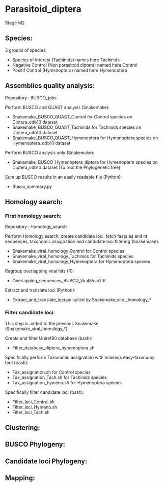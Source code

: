 # Parasitoid_diptera
Stage M2 


## Species: 

3 groups of species: 
- Species of interest (Tachinids) names here Tachinids 
- Negative Control (Non parasitoid diptera) named here Control
- Positif Control (Hymenoptera) named here Hymenoptera 

## Assemblies quality analysis: 

Repository : BUSCO_jobs 

Perform BUSCO and QUAST analysis (Snakemake):
- Snakemake_BUSCO_QUAST_Control for Control species on Diptera_odb10 dataset 
- Snakemake_BUSCO_QUAST_Tachinids for Tachinids species on Diptera_odb10 dataset 
- Snakemake_BUSCO_QUAST_Hymenoptera for Hymenoptera species on Hymenoptera_odb10 dataset 

Perform BUSCO analysis only (Snakemake):
- Snakemake_BUSCO_Hymenoptera_diptera for Hymenoptera species on Diptera_odb10 dataset (To root the Phylogenetic tree)

Sum up BUSCO results in an easily readable file (Python): 
- Busco_summary.py

## Homology search: 

### First homology search: 

Repository : Homology_search

Perform Homology search, create candidate loci, fetch fasta aa and nt sequences, taxonomic assignation and candidate loci filtering (Snakemake): 
- Snakemake_viral_homology_Control for Control species 
- Snakemake_viral_homology_Tachinids for Tachinids species 
- Snakemake_viral_homology_Hymenoptera for Hymenoptera species 

Regroup overlapping viral hits (R): 
- Overlapping_sequences_BUSCO_Viral8loci2.R

Extract and translate loci (Python): 
- Extract_and_translate_loci.py called by Snakemake_viral_homology_*

### Filter candidate loci:

This step is added to the previous Snakemake (Snakemake_viral_homology_*)

Create and filter Uniref90 database (bash): 
- Filter_database_diptera_hymenoptera.sh

Specifically perform Taxonomic assignation with mmseqs easy-taxonomy tool (bash): 
- Tax_assignation.sh for Control species 
- Tax_assignation_Tach.sh for Tachinids species 
- Tax_assignation_hymeno.sh for Hymenoptera species  

Specifically filter candidate loci (bash): 
- Filter_loci_Control.sh
- Filter_loci_Hymeno.sh
- Filter_loci_Tach.sh

## Clustering: 

## BUSCO Phylogeny: 

## Candidate loci Phylogeny: 

## Mapping: 

